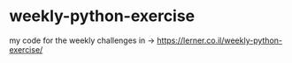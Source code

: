 # weekly-python-exercise
my code for the weekly challenges in -> https://lerner.co.il/weekly-python-exercise/

